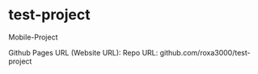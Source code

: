# test-project
Mobile-Project

Github Pages URL (Website URL):
Repo URL: github.com/roxa3000/test-project
